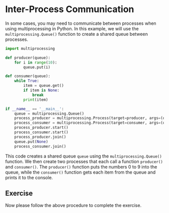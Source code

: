 # Inter-Process Communication

In some cases, you may need to communicate between processes when using multiprocessing in Python. In this example, we will use the `multiprocessing.Queue()` function to create a shared queue between processes.

```python
import multiprocessing

def producer(queue):
    for i in range(10):
        queue.put(i)

def consumer(queue):
    while True:
        item = queue.get()
        if item is None:
            break
        print(item)

if __name__ == '__main__':
    queue = multiprocessing.Queue()
    process_producer = multiprocessing.Process(target=producer, args=(queue,))
    process_consumer = multiprocessing.Process(target=consumer, args=(queue,))
    process_producer.start()
    process_consumer.start()
    process_producer.join()
    queue.put(None)
    process_consumer.join()
```

This code creates a shared queue `queue` using the `multiprocessing.Queue()` function. We then create two processes that each call a function `producer()` and `consumer()`. The `producer()` function puts the numbers 0 to 9 into the queue, while the `consumer()` function gets each item from the queue and prints it to the console.

## Exercise

Now please follow the above procedure to complete the exercise.
